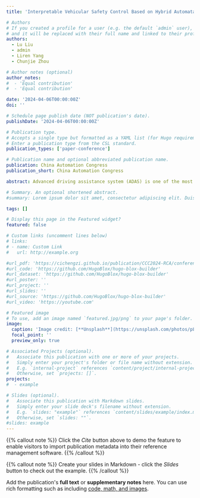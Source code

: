 ```yaml
---
title: 'Interpretable Vehicular Safety Control Based on Hybrid Automata and Deep Reinforcement Learning'

# Authors
# If you created a profile for a user (e.g. the default `admin` user), write the username (folder name) here
# and it will be replaced with their full name and linked to their profile.
authors:
  - Lu Liu
  - admin
  - Liren Yang
  - Chunjie Zhou

# Author notes (optional)
author_notes:
#  - 'Equal contribution'
#  - 'Equal contribution'

date: '2024-04-06T00:00:00Z'
doi: ''

# Schedule page publish date (NOT publication's date).
publishDate: '2024-04-06T00:00:00Z'

# Publication type.
# Accepts a single type but formatted as a YAML list (for Hugo requirements).
# Enter a publication type from the CSL standard.
publication_types: ['paper-conference']

# Publication name and optional abbreviated publication name.
publication: China Automation Congress
publication_short: China Automation Congress

abstract: Advanced driving assistance system (ADAS) is one of the most anticipated emerging technologies in the automotive industry. With its hybrid properties related to vehicular structures and control systems, safety guarantees are crucial in promoting the development of autonomous vehicles. While ADAS involves various function switches, sudden changes of different control strategies may lead vehicles to lose stability and safety in extreme situations. Therefore, verifying ADAS functions with adaptive cruise control (ACC) is necessary, where ACC is a main function in ADAS. This paper proposes an approach for safety control based on hybrid automata and deep reinforcement learning. First, hybrid automata are built to describe ADAS functions, and then a deep reinforcement learning model is employed to optimize the strategies of ACC. Finally, numerical experiments demonstrate that the proposed approach effectively manipulates vehicle maneuvers across four different scenarios, including acceleration, deceleration, emergency braking and vehicle cut-in. Furthermore, this approach shows strong interpretability, high efficiency, and low resource cost, with an inference requiring 1.08ms and 456.89MB of memory on the CPU.

# Summary. An optional shortened abstract.
#summary: Lorem ipsum dolor sit amet, consectetur adipiscing elit. Duis posuere tellus ac convallis placerat. Proin tincidunt magna sed ex sollicitudin condimentum.

tags: []

# Display this page in the Featured widget?
featured: false

# Custom links (uncomment lines below)
# links:
# - name: Custom Link
#   url: http://example.org

#url_pdf: 'https://cichengzi.github.io/publication/CCC2024-RCA/conference-paper.pdf'
#url_code: 'https://github.com/HugoBlox/hugo-blox-builder'
#url_dataset: 'https://github.com/HugoBlox/hugo-blox-builder'
#url_poster: ''
#url_project: ''
#url_slides: ''
#url_source: 'https://github.com/HugoBlox/hugo-blox-builder'
#url_video: 'https://youtube.com'

# Featured image
# To use, add an image named `featured.jpg/png` to your page's folder.
image:
  caption: 'Image credit: [**Unsplash**](https://unsplash.com/photos/pLCdAaMFLTE)'
  focal_point: ''
  preview_only: true

# Associated Projects (optional).
#   Associate this publication with one or more of your projects.
#   Simply enter your project's folder or file name without extension.
#   E.g. `internal-project` references `content/project/internal-project/index.md`.
#   Otherwise, set `projects: []`.
projects:
#  - example

# Slides (optional).
#   Associate this publication with Markdown slides.
#   Simply enter your slide deck's filename without extension.
#   E.g. `slides: "example"` references `content/slides/example/index.md`.
#   Otherwise, set `slides: ""`.
#slides: example
---
```


{{% callout note %}}
Click the _Cite_ button above to demo the feature to enable visitors to import publication metadata into their reference management software.
{{% /callout %}}

{{% callout note %}}
Create your slides in Markdown - click the _Slides_ button to check out the example.
{{% /callout %}}

Add the publication's **full text** or **supplementary notes** here. You can use rich formatting such as including [code, math, and images](https://docs.hugoblox.com/content/writing-markdown-latex/).
